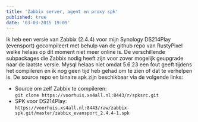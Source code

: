 ```yaml
---
title: 'Zabbix server, agent en proxy spk'
published: true
date: '03-03-2015 19:09'
---
```


Ik heb een versie van Zabbix (2.4.4) voor mijn Synology DS214Play (evensport) gecompileert met behulp van de github repo van RustyPixel welke helaas op dit moment niet meer online is. De verschillende subpackages die Zabbix nodig heeft zijn voor zover mogelijk geupgrade naar de laatste versie. Mysql helaas niet omdat 5.6.23 een fout geeft tijdens het compileren en ik nog geen tijd heb gehad om te zien of dat te verhelpen is.
De source repo en binaire spk zijn beschikbaar via de volgende links:

  * Source om zelf Zabbix te compileren:<br>
```git clone https://voorhuis.xs4all.nl:8443/r/spksrc.git```
  * SPK voor DS214Play:<br>
```https://voorhuis.xs4all.nl:8443/raw/zabbix-spk.git/master/zabbix_evansport_2.4.4-1.spk```
